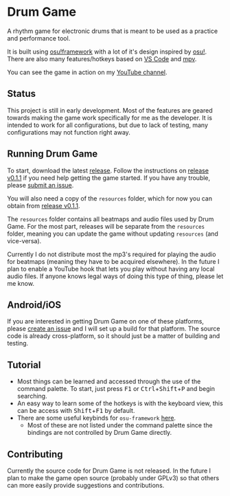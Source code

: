 # Drum Game
A rhythm game for electronic drums that is meant to be used as a practice and performance tool.

It is built using [osu!framework](https://github.com/ppy/osu-framework) with a lot of it's design inspired by [osu!](https://github.com/ppy/osu). There are also many features/hotkeys based on [VS Code](https://github.com/microsoft/vscode) and [mpv](https://github.com/mpv-player/mpv).

You can see the game in action on my [YouTube channel](https://www.youtube.com/playlist?list=PLBsK4hG6ZcIgSahbTFiFBoQb39ITodnFM).

## Status
This project is still in early development. Most of the features are geared towards making the game work specifically for me as the developer. It is intended to work for all configurations, but due to lack of testing, many configurations may not function right away.

## Running Drum Game
To start, download the latest [release](https://github.com/Jumprocks1/drum-game/releases). Follow the instructions on [release v0.1.1](https://github.com/Jumprocks1/drum-game/releases/tag/v0.1.1) if you need help getting the game started. If you have any trouble, please [submit an issue](https://github.com/Jumprocks1/drum-game/issues/new).

You will also need a copy of the `resources` folder, which for now you can obtain from [release v0.1.1](https://github.com/Jumprocks1/drum-game/releases/tag/v0.1.1).

The `resources` folder contains all beatmaps and audio files used by Drum Game. For the most part, releases will be separate from the `resources` folder, meaning you can update the game without updating `resources` (and vice-versa).

Currently I do not distribute most the mp3's required for playing the audio for beatmaps (meaning they have to be acquired elsewhere).  In the future I plan to enable a YouTube hook that lets you play without having any local audio files. If anyone knows legal ways of doing this type of thing, please let me know.

## Android/iOS
If you are interested in getting Drum Game on one of these platforms, please [create an issue](https://github.com/Jumprocks1/drum-game/issues/new) and I will set up a build for that platform. The source code is already cross-platform, so it should just be a matter of building and testing.

## Tutorial
- Most things can be learned and accessed through the use of the command palette. To start, just press <kbd>F1</kbd> or <kbd>Ctrl</kbd>+<kbd>Shift</kbd>+<kbd>P</kbd> and begin searching.
- An easy way to learn some of the hotkeys is with the keyboard view, this can be access with <kbd>Shift</kbd>+<kbd>F1</kbd> by default.
- There are some useful keybinds for `osu-framework` [here](https://github.com/ppy/osu-framework/wiki/Framework-Key-Bindings).
    - Most of these are not listed under the command palette since the bindings are not controlled by Drum Game directly.

## Contributing
Currently the source code for Drum Game is not released. In the future I plan to make the game open source (probably under GPLv3) so that others can more easily provide suggestions and contributions.